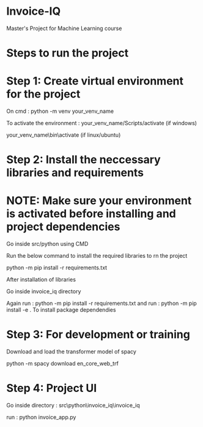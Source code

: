 # Invoice-IQ
Master's Project for Machine Learning course


# Steps to run the project

# Step 1: Create virtual environment for the project

On cmd : python -m venv your_venv_name

To activate the environment : your_venv_name/Scripts/activate (if windows)

your_venv_name\bin\activate (if linux/ubuntu)

# Step 2: Install the neccessary libraries and requirements

# NOTE: Make sure your environment is activated before installing and project dependencies

Go inside src/python using CMD

Run the below command to install the required libraries to rn the project

python -m pip install -r requirements.txt

After installation of libraries 

Go inside invoice_iq directory

Again run : python -m pip install -r requirements.txt 
and run : python -m pip install -e .
To install package dependendies

# Step 3: For development or training

Download and load the transformer model of spacy

python -m spacy download en_core_web_trf

# Step 4: Project UI 

Go inside directory : src\python\invoice_iq\invoice_iq

run : python invoice_app.py

